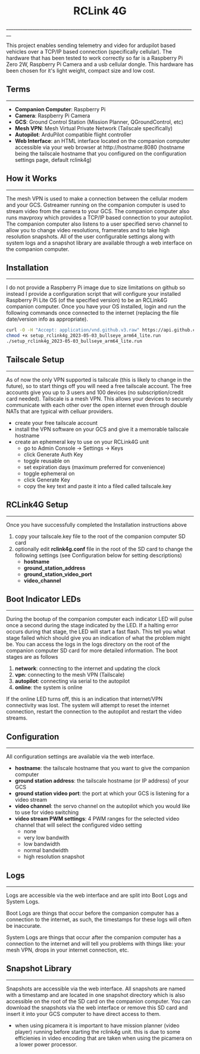 <h1 style="text-align: center">RCLink 4G</h1>
________________________________________________________________________________

This project enables sending telemetry and video for ardupilot based vehicles
over a TCP/IP based connection (specifically cellular).  The hardware that has
been tested to work correctly so far is a Raspberry Pi Zero 2W, Raspberry Pi Camera
and a usb cellular dongle.  This hardware has been chosen for it's light weight,
compact size and low cost.

## Terms
________________________________________________________________________________

- **Companion Computer**: Raspberry Pi
- **Camera**: Raspberry Pi Camera
- **GCS**: Ground Control Station (Mission Planner, QGroundControl, etc)
- **Mesh VPN**: Mesh Virtual Private Network (Tailscale specifically)
- **Autopilot**: ArduPilot compatible flight controller
- **Web Interface**: an HTML interface located on the companion computer accessible
via your web browser at http://hostname:8080 (hostname being the tailscale hostname
that you configured on the configuration settings page, default rclink4g)


## How it Works
________________________________________________________________________________

The mesh VPN is used to make a connection between the cellular modem and your GCS.
Gstreamer running on the companion computer is used to stream video from the
camera to your GCS. The companion computer also runs mavproxy which provides a
TCP/IP based connection to your autopilot.  The companion computer also listens
to a user specified servo channel to allow you to change video resolutions,
framerates and to take high resolution snapshots. All of the user configurable
settings along with system logs and a snapshot library are available through
a web interface on the companion computer.


## Installation
________________________________________________________________________________

I do not provide a Raspberry Pi image due to size limitations on github so instead
I provide a configuration script that will configure your installed Raspberry Pi
Lite OS (of the specified version) to be an RCLink4G companion computer. Once you
have your OS installed, login and run the following commands once connected to the
internet (replacing the file date/version info as appropriate).

```bash
curl -O -H "Accept: application/vnd.github.v3.raw" https://api.github.com/repos/duaneodom/rclink4g/contents/dist/setup_rclink4g_2023-05-03_bullseye_arm64_lite.run
chmod +x setup_rclink4g_2023-05-03_bullseye_arm64_lite.run
./setup_rclink4g_2023-05-03_bullseye_arm64_lite.run
```


## Tailscale Setup
________________________________________________________________________________

As of now the only VPN supported is tailscale (this is likely to change in the
future), so to start things off you will need a free tailscale account.  The free
accounts give you up to 3 users and 100 devices (no subscription/credit card needed).
Tailscale is a mesh VPN.  This allows your devices to securely communicate with
each other over the open internet even through double NATs that are typical with
celluar providers.

- create your free tailscale account
- install the VPN software on your GCS and give it a memorable tailscale hostname
- create an ephemeral key to use on your RCLink4G unit
    - go to Admin Console -> Settings -> Keys
    - click Generate Auth Key
    - toggle reusable on
    - set expiration days (maximum preferred for convenience)
    - toggle ephemeral on
    - click Generate Key
    - copy the key text and paste it into a filed called tailscale.key


## RCLink4G Setup
________________________________________________________________________________

Once you have successfully completed the Installation instructions above

1. copy your tailscale.key file to the root of the companion computer SD card
2. optionally edit **rclink4g.conf** file in the root of the SD card to change the following settings (see Configuration below for setting descriptions)
    - **hostname**
    - **ground_station_address**
    - **ground_station_video_port**
    - **video_channel**


## Boot Indicator LEDs
________________________________________________________________________________

During the bootup of the companion computer each indicator LED will pulse once a
second during the stage indicated by the LED.  If a halting error occurs during
that stage, the LED will start a fast flash.  This tell you what stage failed
which should give you an indication of what the problem might be.  You can access
the logs in the logs directory on the root of the companion computer SD card for
more detailed information.  The boot stages are as follows

1. **network**: connecting to the internet and updating the clock
2. **vpn**: connecting to the mesh VPN (Tailscale)
3. **autopilot**: connecting via serial to the autopilot
4. **online**: the system is online

If the online LED turns off, this is an indication that internet/VPN connectivity
was lost.  The system will attempt to reset the internet connection, restart the connection
to the autopilot and restart the video streams.


## Configuration
________________________________________________________________________________

All configuration settings are available via the web interface.

- **hostname**: the tailscale hostname that you want to give the companion computer
- **ground station address**: the tailscale hostname (or IP address) of your GCS
- **ground station video port**: the port at which your GCS is listening for a video stream
- **video channel**: the servo channel on the autopilot which you would like to
use for video switching
- **video stream PWM settings**: 4 PWM ranges for the selected video channel that
will select the configured video setting
    - none
    - very low bandwith
    - low bandwidth
    - normal bandwidth
    - high resolution snapshot


## Logs
________________________________________________________________________________

Logs are accessible via the web interface and are split into Boot Logs and System Logs.

Boot Logs are things that occur before the companion computer has a connection to
the internet, as such, the timestamps for these logs will often be inaccurate.

System Logs are things that occur after the companion computer has a connection to
the internet and will tell you problems with things like: your mesh VPN, drops
in your internet connection, etc.


## Snapshot Library
________________________________________________________________________________

Snapshots are accessible via the web interface.  All snapshots are named with a
timestamp and are located in one snapshot directory which is also accessible on
the root of the SD card on the companion computer.  You can download the snapshots
via the web interface or remove this SD card and insert it into your GCS computer
to have direct access to them.




*   when using picamera it is important to have mission planner (video player)
    running before starting the rclink4g unit.  this is due to some efficienies
    in video encoding that are taken when using the picamera on a lower power
    processor.
